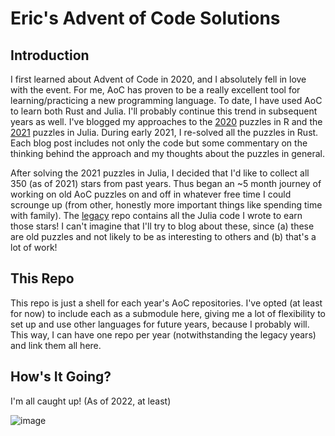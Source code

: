 # Eric's Advent of Code Solutions

## Introduction

I first learned about Advent of Code in 2020, and I absolutely fell in love with the
event. For me, AoC has proven to be a really excellent tool for learning/practicing
a new programming language. To date, I have used AoC to learn both Rust and Julia. I'll
probably continue this trend in subsequent years as well. I've blogged my approaches
to the [2020](https://www.ericburden.work/categories/advent-of-code-2020/) puzzles in 
R and the [2021](https://www.ericburden.work/categories/advent-of-code-2021/) puzzles
in Julia. During early 2021, I re-solved all the puzzles in Rust. Each blog post
includes not only the code but some commentary on the thinking behind the approach and
my thoughts about the puzzles in general.

After solving the 2021 puzzles in Julia, I decided that I'd like to collect all 350 (as
of 2021) stars from past years. Thus began an ~5 month journey of working on old AoC
puzzles on and off in whatever free time I could scrounge up (from other, honestly more
important things like spending time with family). The [legacy](https://github.com/ericwburden/advent_of_code_legacy) repo contains all the Julia code
I wrote to earn those stars! I can't imagine that I'll try to blog about these, since 
(a) these are old puzzles and not likely to be as interesting to others and (b) that's
a lot of work!

## This Repo

This repo is just a shell for each year's AoC repositories. I've opted (at least for
now) to include each as a submodule here, giving me a lot of flexibility to set up and
use other languages for future years, because I probably will. This way, I can have one
repo per year (notwithstanding the legacy years) and link them all here.

## How's It Going?

I'm all caught up! (As of 2022, at least)

![image](https://github.com/ericwburden/advent_of_code/assets/22438085/0ff8eac4-37ef-4d35-a8c9-6c977e25ce7e)

